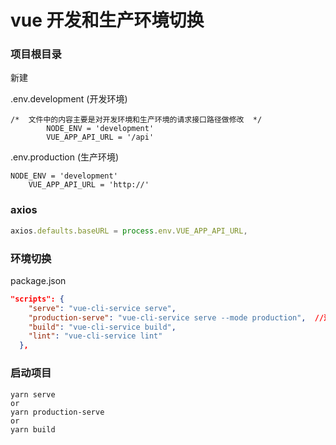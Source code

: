 # vue 开发和生产环境切换

### 项目根目录

新建

.env.development    (开发环境) 

```
/*  文件中的内容主要是对开发环境和生产环境的请求接口路径做修改  */
		NODE_ENV = 'development'
		VUE_APP_API_URL = '/api'
```

.env.production        (生产环境)

```
NODE_ENV = 'development'
	VUE_APP_API_URL = 'http://'
```

### axios

```js
axios.defaults.baseURL = process.env.VUE_APP_API_URL,
```



### 环境切换

package.json

```json
"scripts": {
    "serve": "vue-cli-service serve",
    "production-serve": "vue-cli-service serve --mode production",  //这个
    "build": "vue-cli-service build",
    "lint": "vue-cli-service lint"
  },
```



### 启动项目

```
yarn serve
or
yarn production-serve
or
yarn build
```

